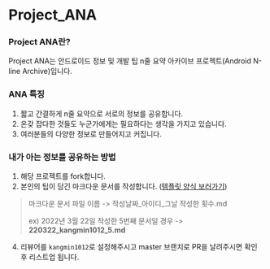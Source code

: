 # Project_ANA
### Project ANA란?
Project ANA는 안드로이드 정보 및 개발 팁 n줄 요약 아카이브 프로젝트(Android N-line Archive)입니다.

### ANA 특징
1. 짧고 간결하게 n줄 요약으로 서로의 정보를 공유합니다.
2. 온갖 잡다한 것들도 누군가에게는 필요하다는 생각을 가지고 있습니다.
3. 여러분들의 다양한 정보로 만들어지고 커집니다.

### 내가 아는 정보를 공유하는 방법
1. 해당 프로젝트를 fork합니다.
2. 본인의 팁이 담긴 마크다운 문서를 작성합니다. ([템플릿 양식 보러가기](template/ANA_Template.md))
  > 마크다운 문서 파일 이름 -> 작성날짜_아이디_그날 작성한 횟수.md
  > 
  > ex) 2022년 3월 22일 작성한 5번째 문서일 경우 -> **220322_kangmin1012_5.md**
4. 리뷰어를 `kangmin1012`로 설정해주시고 master 브랜치로 PR을 날려주시면 확인 후 리스트업 됩니다.

